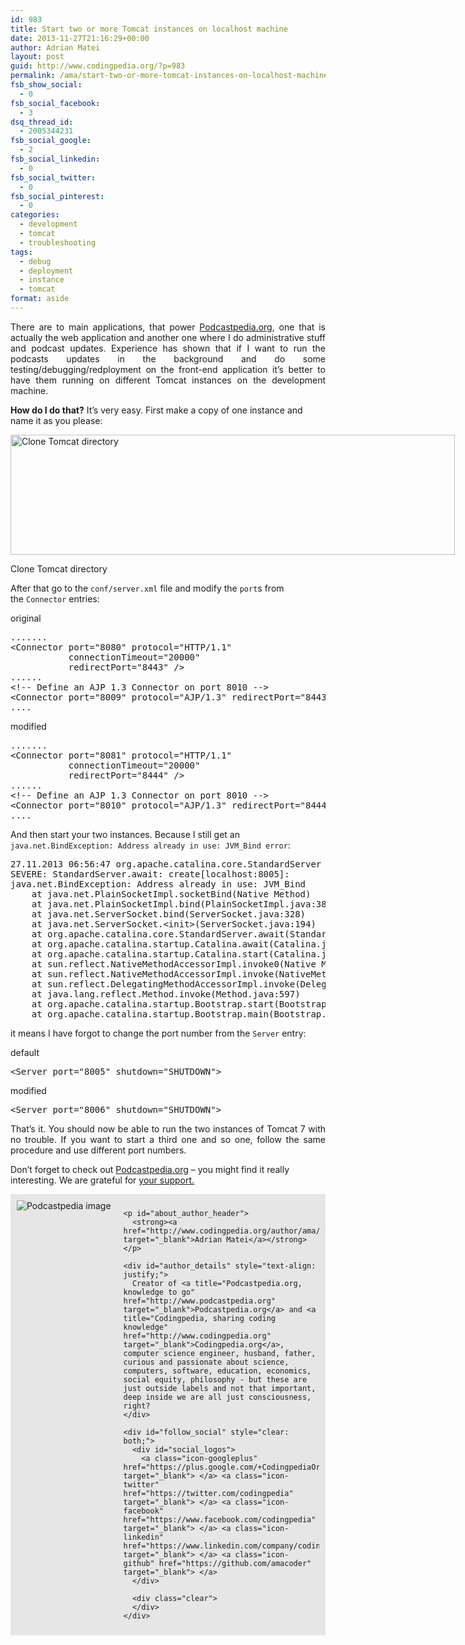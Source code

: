 ```yaml
---
id: 983
title: Start two or more Tomcat instances on localhost machine
date: 2013-11-27T21:16:29+00:00
author: Adrian Matei
layout: post
guid: http://www.codingpedia.org/?p=983
permalink: /ama/start-two-or-more-tomcat-instances-on-localhost-machine/
fsb_show_social:
  - 0
fsb_social_facebook:
  - 3
dsq_thread_id:
  - 2005344231
fsb_social_google:
  - 2
fsb_social_linkedin:
  - 0
fsb_social_twitter:
  - 0
fsb_social_pinterest:
  - 0
categories:
  - development
  - tomcat
  - troubleshooting
tags:
  - debug
  - deployment
  - instance
  - tomcat
format: aside
---
```

<p style="text-align: justify;">
  There are to main applications, that power <a title="Podcastpedia.org, knowledge to go" href="http://www.podcastpedia.org" target="_blank">Podcastpedia.org</a>, one that is actually the web application and another one where I do administrative stuff and podcast updates. Experience has shown that if I want to run the podcasts updates in the background and do some testing/debugging/redployment on the front-end application it&#8217;s better to have them running on different Tomcat instances on the development machine.<!--more-->
</p>

**How do I do that?** It&#8217;s very easy. First make a copy of one instance and name it as you please:

<div id="attachment_984" style="width: 721px" class="wp-caption alignnone">
  <a href="{{site.url}}/images/wp-content/uploads/2013/11/clone-tomcat-directory.png"><img class="size-full wp-image-984" src="{{site.url}}/images/wp-content/uploads/2013/11/clone-tomcat-directory.png" alt="Clone Tomcat directory" width="711" height="192" srcset="{{site.url}}/images/wp-content/uploads/2013/11/clone-tomcat-directory.png 711w, {{site.url}}/images/wp-content/uploads/2013/11/clone-tomcat-directory-300x81.png 300w" sizes="(max-width: 711px) 100vw, 711px" /></a>

  <p class="wp-caption-text">
    Clone Tomcat directory
  </p>
</div>

After that go to the `conf/server.xml` file and modify the `port`s from the `Connector` entries:

original

<pre class="lang:default mark:2,4,7 decode:true" title="Original port configuration">.......
&lt;Connector port="8080" protocol="HTTP/1.1"
		   connectionTimeout="20000"
		   redirectPort="8443" /&gt;
......		   
&lt;!-- Define an AJP 1.3 Connector on port 8010 --&gt;
&lt;Connector port="8009" protocol="AJP/1.3" redirectPort="8443" /&gt;
....</pre>

modified

<pre class="lang:default mark:2,4,7 decode:true" title="Modified port numbers in server.xml ">.......
&lt;Connector port="8081" protocol="HTTP/1.1"
		   connectionTimeout="20000"
		   redirectPort="8444" /&gt;
......		   
&lt;!-- Define an AJP 1.3 Connector on port 8010 --&gt;
&lt;Connector port="8010" protocol="AJP/1.3" redirectPort="8444" /&gt;
....</pre>

And then start your two instances. Because I still get an `java.net.BindException: Address already in use: JVM_Bind error`:

<pre class="lang:default decode:true" title="Address already in use Error">27.11.2013 06:56:47 org.apache.catalina.core.StandardServer await
SEVERE: StandardServer.await: create[localhost:8005]:
java.net.BindException: Address already in use: JVM_Bind
	at java.net.PlainSocketImpl.socketBind(Native Method)
	at java.net.PlainSocketImpl.bind(PlainSocketImpl.java:383)
	at java.net.ServerSocket.bind(ServerSocket.java:328)
	at java.net.ServerSocket.&lt;init&gt;(ServerSocket.java:194)
	at org.apache.catalina.core.StandardServer.await(StandardServer.java:427)
	at org.apache.catalina.startup.Catalina.await(Catalina.java:779)
	at org.apache.catalina.startup.Catalina.start(Catalina.java:725)
	at sun.reflect.NativeMethodAccessorImpl.invoke0(Native Method)
	at sun.reflect.NativeMethodAccessorImpl.invoke(NativeMethodAccessorImpl.java:39)
	at sun.reflect.DelegatingMethodAccessorImpl.invoke(DelegatingMethodAccessorImpl.java:25)
	at java.lang.reflect.Method.invoke(Method.java:597)
	at org.apache.catalina.startup.Bootstrap.start(Bootstrap.java:322)
	at org.apache.catalina.startup.Bootstrap.main(Bootstrap.java:456)</pre>

it means I have forgot to change the port number from the `Server` entry:

default

<pre class="lang:default decode:true" title="Default Server entry in server.xml">&lt;Server port="8005" shutdown="SHUTDOWN"&gt;</pre>

modified

<pre class="lang:default decode:true" title="Modified Server entry in server.xml">&lt;Server port="8006" shutdown="SHUTDOWN"&gt;</pre>

<p style="text-align: justify;">
  That&#8217;s it. You should now be able to run the two instances of Tomcat 7 with no trouble. If you want to start a third one and so one, follow the same procedure and use different port numbers.
</p>

<p class="note_normal">
  Don&#8217;t forget to check out <a title="Podcastpedia.org, knowledge to go" href="http://www.podcastpedia.org" target="_blank">Podcastpedia.org</a> &#8211; you might find it really interesting. We are grateful for <a title="Podcastpedia.org - how can I contribute" href="http://www.podcastpedia.org/how_can_i_help" target="_blank">your support. </a>
</p>

<p class="note_normal">
  <div id="about_author" style="background-color: #e6e6e6; padding: 10px;">
    <img id="author_portrait" style="float: left; margin-right: 20px;" src="{{site.url}}/images/authors/amacoder.png" alt="Podcastpedia image" />

    <p id="about_author_header">
      <strong><a href="http://www.codingpedia.org/author/ama/" target="_blank">Adrian Matei</a></strong>
    </p>

    <div id="author_details" style="text-align: justify;">
      Creator of <a title="Podcastpedia.org, knowledge to go" href="http://www.podcastpedia.org" target="_blank">Podcastpedia.org</a> and <a title="Codingpedia, sharing coding knowledge" href="http://www.codingpedia.org" target="_blank">Codingpedia.org</a>, computer science engineer, husband, father, curious and passionate about science, computers, software, education, economics, social equity, philosophy - but these are just outside labels and not that important, deep inside we are all just consciousness, right?
    </div>

    <div id="follow_social" style="clear: both;">
      <div id="social_logos">
        <a class="icon-googleplus" href="https://plus.google.com/+CodingpediaOrg" target="_blank"> </a> <a class="icon-twitter" href="https://twitter.com/codingpedia" target="_blank"> </a> <a class="icon-facebook" href="https://www.facebook.com/codingpedia" target="_blank"> </a> <a class="icon-linkedin" href="https://www.linkedin.com/company/codingpediaorg" target="_blank"> </a> <a class="icon-github" href="https://github.com/amacoder" target="_blank"> </a>
      </div>

      <div class="clear">
      </div>
    </div>
  </div>
</p>
